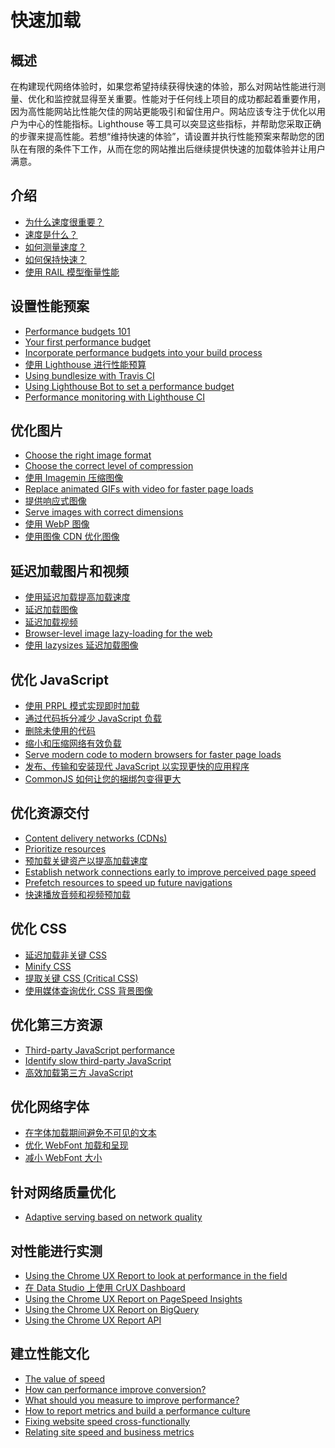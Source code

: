 # 快速加载

## 概述

在构建现代网络体验时，如果您希望持续获得快速的体验，那么对网站性能进行测量、优化和监控就显得至关重要。性能对于任何线上项目的成功都起着重要作用，因为高性能网站比性能欠佳的网站更能吸引和留住用户。网站应该专注于优化以用户为中心的性能指标。Lighthouse 等工具可以突显这些指标，并帮助您采取正确的步骤来提高性能。若想“维持快速的体验”，请设置并执行性能预案来帮助您的团队在有限的条件下工作，从而在您的网站推出后继续提供快速的加载体验并让用户满意。

## 介绍

- [为什么速度很重要？](./fast-load-time/why-speed-matters.md)
- [速度是什么？](./fast-load-time/what-is-speed.md)
- [如何测量速度？](./fast-load-time/how-to-measure-speed.md)
- [如何保持快速？](./fast-load-time/how-to-stay-fast.md)
- [使用 RAIL 模型衡量性能](./fast-load-time/rail.md)

## 设置性能预案

- [Performance budgets 101](./fast-load-time/performance-budgets-101.md)
- [Your first performance budget](./fast-load-time/your-first-performance-budget.md)
- [Incorporate performance budgets into your build process](./fast-load-time/incorporate-performance-budgets-into-your-build-tools.md)
- [使用 Lighthouse 进行性能预算](./fast-load-time/use-lighthouse-for-performance-budgets.md)
- [Using bundlesize with Travis CI](./fast-load-time/using-bundlesize-with-travis-ci.md)
- [Using Lighthouse Bot to set a performance budget](./fast-load-time/using-lighthouse-bot-to-set-a-performance-budget.md)
- [Performance monitoring with Lighthouse CI](./fast-load-time/lighthouse-ci.md)

## 优化图片

- [Choose the right image format]()
- [Choose the correct level of compression]()
- [使用 Imagemin 压缩图像]()
- [Replace animated GIFs with video for faster page loads]()
- [提供响应式图像]()
- [Serve images with correct dimensions]()
- [使用 WebP 图像]()
- [使用图像 CDN 优化图像]()

## 延迟加载图片和视频

- [使用延迟加载提高加载速度]()
- [延迟加载图像]()
- [延迟加载视频]()
- [Browser-level image lazy-loading for the web]()
- [使用 lazysizes 延迟加载图像]()

## 优化 JavaScript

- [使用 PRPL 模式实现即时加载]()
- [通过代码拆分减少 JavaScript 负载]()
- [删除未使用的代码]()
- [缩小和压缩网络有效负载]()
- [Serve modern code to modern browsers for faster page loads]()
- [发布、传输和安装现代 JavaScript 以实现更快的应用程序]()
- [CommonJS 如何让您的捆绑包变得更大]()

## 优化资源交付

- [Content delivery networks (CDNs)]()
- [Prioritize resources]()
- [预加载关键资产以提高加载速度]()
- [Establish network connections early to improve perceived page speed]()
- [Prefetch resources to speed up future navigations]()
- [快速播放音频和视频预加载]()

## 优化 CSS

- [延迟加载非关键 CSS]()
- [Minify CSS]()
- [提取关键 CSS (Critical CSS)]()
- [使用媒体查询优化 CSS 背景图像]()

## 优化第三方资源

- [Third-party JavaScript performance]()
- [Identify slow third-party JavaScript]()
- [高效加载第三方 JavaScript]()

## 优化网络字体

- [在字体加载期间避免不可见的文本]()
- [优化 WebFont 加载和呈现]()
- [减小 WebFont 大小]()

## 针对网络质量优化

- [Adaptive serving based on network quality]()

## 对性能进行实测

- [Using the Chrome UX Report to look at performance in the field]()
- [在 Data Studio 上使用 CrUX Dashboard]()
- [Using the Chrome UX Report on PageSpeed Insights]()
- [Using the Chrome UX Report on BigQuery]()
- [Using the Chrome UX Report API]()

## 建立性能文化

- [The value of speed]()
- [How can performance improve conversion?]()
- [What should you measure to improve performance?]()
- [How to report metrics and build a performance culture]()
- [Fixing website speed cross-functionally]()
- [Relating site speed and business metrics]()
